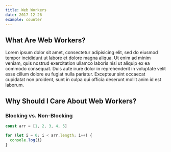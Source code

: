 ```yaml
---
title: Web Workers
date: 2017-12-26
example: counter
---
```


## What Are Web Workers?

Lorem ipsum dolor sit amet, consectetur adipisicing elit, sed do eiusmod tempor incididunt ut labore et dolore magna aliqua. Ut enim ad minim veniam, quis nostrud exercitation ullamco laboris nisi ut aliquip ex ea commodo consequat. Duis aute irure dolor in reprehenderit in voluptate velit esse cillum dolore eu fugiat nulla pariatur. Excepteur sint occaecat cupidatat non proident, sunt in culpa qui officia deserunt mollit anim id est laborum.

## Why Should I Care About Web Workers?

### Blocking vs. Non-Blocking

```javascript
const arr = [1, 2, 3, 4, 5]

for (let i = 0; i < arr.length; i++) {
  console.log(i)
}
```